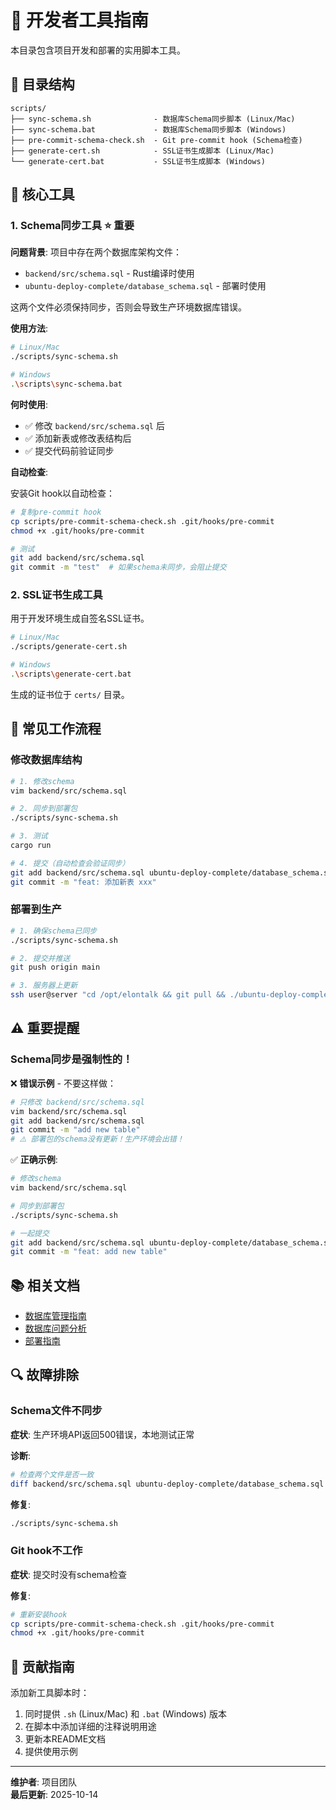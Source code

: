 # 🔧 开发者工具指南

本目录包含项目开发和部署的实用脚本工具。

## 📁 目录结构

```
scripts/
├── sync-schema.sh              - 数据库Schema同步脚本 (Linux/Mac)
├── sync-schema.bat             - 数据库Schema同步脚本 (Windows)
├── pre-commit-schema-check.sh  - Git pre-commit hook (Schema检查)
├── generate-cert.sh            - SSL证书生成脚本 (Linux/Mac)
└── generate-cert.bat           - SSL证书生成脚本 (Windows)
```

## 🎯 核心工具

### 1. Schema同步工具 ⭐ 重要

**问题背景**: 项目中存在两个数据库架构文件：
- `backend/src/schema.sql` - Rust编译时使用
- `ubuntu-deploy-complete/database_schema.sql` - 部署时使用

这两个文件必须保持同步，否则会导致生产环境数据库错误。

**使用方法**:

```bash
# Linux/Mac
./scripts/sync-schema.sh

# Windows
.\scripts\sync-schema.bat
```

**何时使用**:
- ✅ 修改 `backend/src/schema.sql` 后
- ✅ 添加新表或修改表结构后
- ✅ 提交代码前验证同步

**自动检查**:

安装Git hook以自动检查：

```bash
# 复制pre-commit hook
cp scripts/pre-commit-schema-check.sh .git/hooks/pre-commit
chmod +x .git/hooks/pre-commit

# 测试
git add backend/src/schema.sql
git commit -m "test"  # 如果schema未同步，会阻止提交
```

### 2. SSL证书生成工具

用于开发环境生成自签名SSL证书。

```bash
# Linux/Mac
./scripts/generate-cert.sh

# Windows  
.\scripts\generate-cert.bat
```

生成的证书位于 `certs/` 目录。

## 🚀 常见工作流程

### 修改数据库结构

```bash
# 1. 修改schema
vim backend/src/schema.sql

# 2. 同步到部署包
./scripts/sync-schema.sh

# 3. 测试
cargo run

# 4. 提交（自动检查会验证同步）
git add backend/src/schema.sql ubuntu-deploy-complete/database_schema.sql
git commit -m "feat: 添加新表 xxx"
```

### 部署到生产

```bash
# 1. 确保schema已同步
./scripts/sync-schema.sh

# 2. 提交并推送
git push origin main

# 3. 服务器上更新
ssh user@server "cd /opt/elontalk && git pull && ./ubuntu-deploy-complete/rebuild-database.sh"
```

## ⚠️ 重要提醒

### Schema同步是强制性的！

❌ **错误示例** - 不要这样做：

```bash
# 只修改 backend/src/schema.sql
vim backend/src/schema.sql
git add backend/src/schema.sql
git commit -m "add new table"
# ⚠️ 部署包的schema没有更新！生产环境会出错！
```

✅ **正确示例**:

```bash
# 修改schema
vim backend/src/schema.sql

# 同步到部署包
./scripts/sync-schema.sh

# 一起提交
git add backend/src/schema.sql ubuntu-deploy-complete/database_schema.sql
git commit -m "feat: add new table"
```

## 📚 相关文档

- [数据库管理指南](../ubuntu-deploy-complete/DATABASE-README.md)
- [数据库问题分析](../ubuntu-deploy-complete/DATABASE-ANALYSIS.md)
- [部署指南](../DEPLOYMENT.md)

## 🔍 故障排除

### Schema文件不同步

**症状**: 生产环境API返回500错误，本地测试正常

**诊断**:
```bash
# 检查两个文件是否一致
diff backend/src/schema.sql ubuntu-deploy-complete/database_schema.sql
```

**修复**:
```bash
./scripts/sync-schema.sh
```

### Git hook不工作

**症状**: 提交时没有schema检查

**修复**:
```bash
# 重新安装hook
cp scripts/pre-commit-schema-check.sh .git/hooks/pre-commit
chmod +x .git/hooks/pre-commit
```

## 🤝 贡献指南

添加新工具脚本时：

1. 同时提供 `.sh` (Linux/Mac) 和 `.bat` (Windows) 版本
2. 在脚本中添加详细的注释说明用途
3. 更新本README文档
4. 提供使用示例

---

**维护者**: 项目团队  
**最后更新**: 2025-10-14
